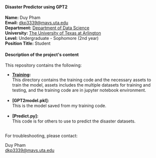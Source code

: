 #### Disaster Predictor using GPT2

**Name:** Duy Pham  
**Email:** dkp3339@mavs.uta.edu  
**Department:** [Department of Data Science](https://www.uta.edu/academics/schools-colleges/science/departments/data-science)  
**University:** [The University of Texas at Arlington](https://www.uta.edu/)  
**Level:** Undergraduate - Sophomore (2nd year)  
**Position Title:** Student  

#### Description of the project's content  

This repository contains the following:

* **[Training](https://github.com/DK-source/DMC2021F/tree/main/Training):**  
    This directory contains the training code and the necessary assets to train the model, assets includes the multiple datasets for training and testing, and the training code are in jupyter notebook environment.  
    <br>
* **[GPT2model.pkl]:**  
    This is the model saved from my training code.  
    <br>
* **[Predict.py]:**  
    This code is for others to use to predict the disaster datasets.  
    <br>

For troubleshooting, please contact:  

Duy Pham  
dkp3339@mavs.uta.edu  
